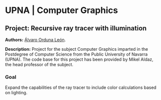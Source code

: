 # UPNA | Computer Graphics
## Project: Recursive ray tracer with illumination

__Authors:__ [Álvaro Orduna León](https://github.com/AlvaroOrduna).

__Description:__ Project for the subject Computer Graphics imparted in the
Postdegree of Computer Science from the Public University of Navarra (UPNA).
The code base for this project has been provided by Mikel Aldaz, the head
professor of the subject.

### Goal

Expand the capabilities of the ray tracer to include color calculations
based on lighting.